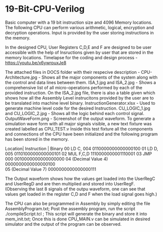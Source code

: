 # 19-Bit-CPU-Verilog
Basic computer with a 19 bit instruction size and 4096 Memory locations. The following CPU can perform various arithmetic, logical, encryption and decryption operations. Input is provided by the user storing instructions in the memory.

In the designed CPU, User Registers C,D,E and F are designed to be user accessible with the help of Insructions given by user that are stored in the memory locations.
Timelapse for the coding and design process - https://youtu.be/x6ywrpuxJe8

The attached files in DOCS folder with their respecive description - 
CPU-Architecture.jpg - Shows all the major components of the system along with the control and data lines between them.
ISA_1.jpg and ISA_2.jpg - Shows a comprehensive list of all micro-operations performed by each of the provided instruction. On the ISA_2.jpg file, there is also a table given which shows how all the Assembly Level instrucitons provided by the user are to be translated into machine level binary.
InstructionGenerator.xlsx - Used to generate machine level code for the desired Instruction. 
CU_LOGIC_1.jpg and CU_LOGIC_2.jpg - Shows all the logic behind each control signal.
OutputWaveForm.png - Screenshot of the output waveform. To generate a simulation wave form with all major signals visible, a new text fixture was created labelled as CPU_TEST.v Inside this test fixture all the components and connections of the CPU have been initialized and the following program has been stored in the memory.

Location|	Instruction	       | Binary
00			  LD C, 004 			    0110000000000000100
01 			  LD D, 005 	  	   	0110100000000000101 
02 			  MUL F,C,D 	    		1110000000001110001 
03 			  JMP 000 		      	0010000000000000000 
04 			  (Decimal Value 4)  	0000000000000000100  
05 			  (Decimal Value 7)  	0000000000000000111

The Output waveform shows how the values get loaded into the UserRegC and UserRegD and are then multiplied and stored into UserRegF. (Observing the last 8 signals of the outpu waveform, one can see that values get loaded in the register C,D and F when the load signal goes high.)

The CPU can also be programmed in Assembly by simply editing the file AssemblyProgram.txt;
Post the assembly program, run the script ./compileScript.tcl ; This script will generate the binary and store it into mem_init.txt; Once this is done CPU_MAIN.v can be simulated in desired simulator and the output of the program can be observed.
